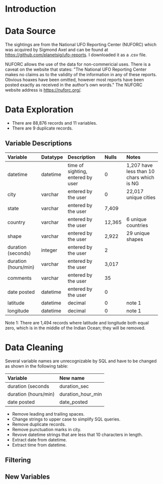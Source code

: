 # Introduction

# Data Source
The sightings are from the National UFO Reporting Center (NUFORC) which was acquired by Sigmond Axel and can be found at https://github.com/planetsig/ufo-reports. I downloaded it as a .csv file.  

NUFORC allows the use of the data for non-commericial uses. There is a caveat on the website that states: "The National UFO Reporting Center makes no claims as to the validity of the information in any of these reports. Obvious hoaxes have been omitted, however most reports have been posted exactly as received in the author’s own words." The NUFORC website address is https://nuforc.org/.

# Data Exploration
- There are 88,876 records and 11 variables.
- There are 9 duplicate records.

## Variable Descriptions
|Variable|Datatype|Description|Nulls|Notes|
|:---|:---|:---|:---|:--|
|datetime|datetime|time of sighting, entered by user|0|1,207 have less than 10 chars which is NG|
|city|varchar|entered by the user|0|22,017 unique cities|
|state|varchar|entered by the user|7,409||
|country|varchar|entered by the user|12,365|6 unique countries|
|shape|varchar|entered by the user|2,922|29 unique shapes|
|duration (seconds)|integer|entered by the user|2||
|duration (hours/min)|varchar|entered by the user|3,017||
|comments|varchar|entered by the user|35||
|date posted|datetime|entered by the user|0||
|latitude|datetime|decimal|0|note 1|
|longitude|datetime|decimal|0|note 1|

Note 1: There are 1,494 records where latitude and longitude both equal zero, which is in the middle of the Indian Ocean; they will be removed.

# Data Cleaning
Several variable names are unrecognizable by SQL and have to be changed as shown in the following table:

|Variable|New name|
|:---|:---|
|duration (seconds|duration_sec|
|duration (hours/min)|duration_hour_min|
|date posted|date_posted|

- Remove leading and trailing spaces.
- Change strings to upper case to simplify SQL queries.
- Remove duplicate records.
- Remove punctuation marks in city.
- Revove datetime strings that are less that 10 characters in length.
- Extract date from datetime.
- Extract time from datetime.

## Filtering
  
## New Variables

